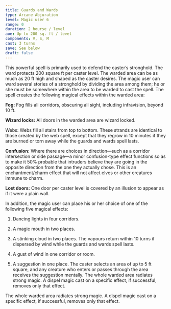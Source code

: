 ```yaml
---
title: Guards and Wards
type: Arcane Abjuration
level: Magic user 6
range: 0
duration: 2 hourse / level
aoe: Up to 200 sq. ft / level
components: V, S, M
cast: 3 turns
save: See below
draft: false
---
```


This powerful spell is primarily used to defend the caster’s stronghold. The ward protects 200 square ft per caster level. The warded area can be as much as 20 ft high and shaped as the caster desires. The magic user can ward several stories of a stronghold by dividing the area among them; he or she must be somewhere within the area to be warded to cast the spell. The spell creates the following magical effects within the warded area: 

**Fog:** Fog fills all corridors, obscuring all sight, including infravision, beyond 10 ft. 

**Wizard locks:** All doors in the warded area are wizard locked. 

Webs: Webs fill all stairs from top to bottom. These strands are identical to those created by the web spell, except that they regrow in 10 minutes if they are burned or torn away while the guards and wards spell lasts. 

**Confusion:** Where there are choices in direction—such as a corridor intersection or side passage—a minor confusion-type effect functions so as to make it 50% probable that intruders believe they are going in the opposite direction from the one they actually chose. This is an enchantment/charm effect that will not affect elves or other creatures immune to charm. 

**Lost doors:** One door per caster level is covered by an illusion to appear as if it were a plain wall. 

In addition, the magic user can place his or her choice of one of the following five magical effects: 

1. Dancing lights in four corridors. 

2. A magic mouth in two places. 

3. A stinking cloud in two places. The vapours return within 10 turns if dispersed by wind while the guards and wards spell lasts. 

4. A gust of wind in one corridor or room. 

5. A suggestion in one place. The caster selects an area of up to 5 ft square, and any creature who enters or passes through the area receives the suggestion mentally. The whole warded area radiates strong magic. A dispel magic cast on a specific effect, if successful, removes only that effect.

The whole warded area radiates strong magic. A dispel magic cast on a specific effect, if successful, removes only that effect.